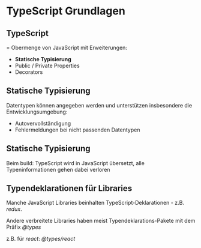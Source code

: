 # TypeScript Grundlagen

<!-- closely realated content in presentations typescript and react-->

## TypeScript

= Obermenge von JavaScript mit Erweiterungen:

- **Statische Typisierung**
- Public / Private Properties
- Decorators

## Statische Typisierung

Datentypen können angegeben werden und unterstützen insbesondere die Entwicklungsumgebung:

- Autovervollständigung
- Fehlermeldungen bei nicht passenden Datentypen

## Statische Typisierung

Beim build: TypeScript wird in JavaScript übersetzt, alle Typeninformationen gehen dabei verloren

## Typendeklarationen für Libraries

Manche JavaScript Libraries beinhalten TypeScript-Deklarationen - z.B. _redux_.

Andere verbreitete Libraries haben meist Typendeklarations-Pakete mit dem Präfix _@types_

z.B. für _react_: _@types/react_
